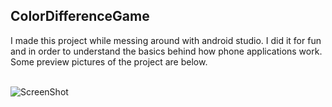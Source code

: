 ## ColorDifferenceGame
I made this project while messing around with android studio. I did it for fun and in order to understand the basics behind how phone applications work.  Some preview pictures of the project are below.
<br/><br/>


![ScreenShot](https://github.com/Akhil-Kondepudi/ColorDifferenceGame/tree/master/pictures/Home.png)

